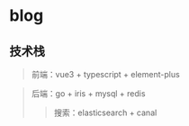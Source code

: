 # blog

## 技术栈
> 前端：vue3 + typescript + element-plus

> 后端：go + iris + mysql + redis
>> 搜索：elasticsearch + canal